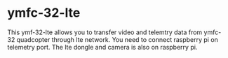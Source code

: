 # ymfc-32-lte
This ymf-32-lte allows you to transfer video and telemtry data from ymfc-32 quadcopter through lte network. You need to connect raspberry pi on telemetry port. The lte dongle and camera is also on raspberry pi.
